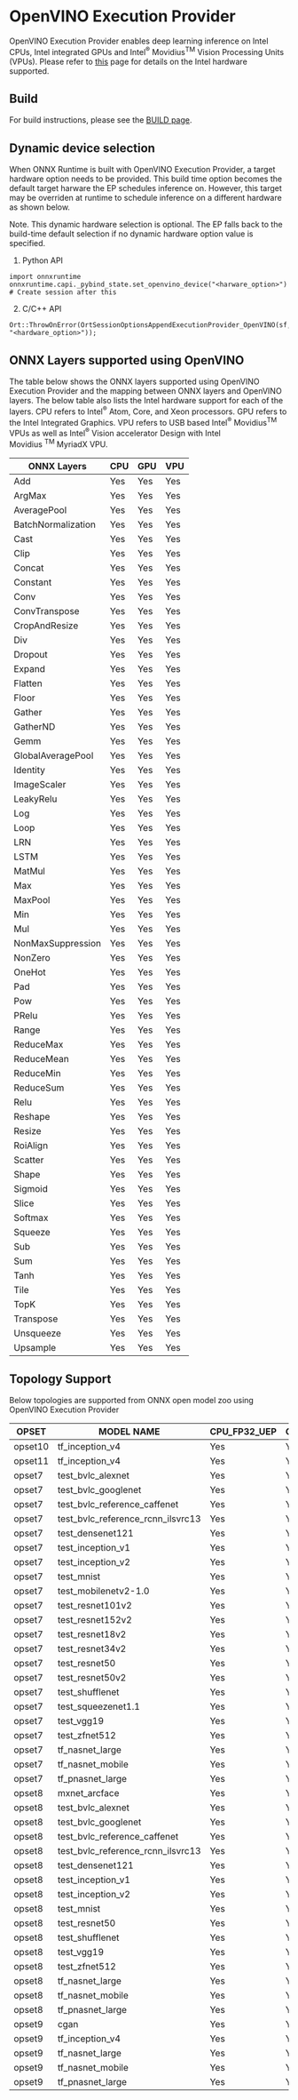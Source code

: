 # OpenVINO Execution Provider

OpenVINO Execution Provider enables deep learning inference on Intel CPUs, Intel integrated GPUs and Intel<sup>®</sup> Movidius<sup>TM</sup> Vision Processing Units (VPUs). Please refer to [this](https://software.intel.com/en-us/openvino-toolkit/hardware) page for details on the Intel hardware supported.

## Build
For build instructions, please see the [BUILD page](../../BUILD.md#openvino).

## Dynamic device selection
When ONNX Runtime is built with OpenVINO Execution Provider, a target hardware option needs to be provided. This build time option becomes the default target harware the EP schedules inference on. However, this target may be overriden at runtime to schedule inference on a different hardware as shown below.

Note. This dynamic hardware selection is optional. The EP falls back to the build-time default selection if no dynamic hardware option value is specified.
1. Python API
```
import onnxruntime
onnxruntime.capi._pybind_state.set_openvino_device("<harware_option>")
# Create session after this
```
2. C/C++ API
```
Ort::ThrowOnError(OrtSessionOptionsAppendExecutionProvider_OpenVINO(sf, "<hardware_option>"));
```

## ONNX Layers supported using OpenVINO

The table below shows the ONNX layers supported using OpenVINO Execution Provider and the mapping between ONNX layers and OpenVINO layers. The below table also lists the Intel hardware support for each of the layers. CPU refers to Intel<sup>®</sup>
Atom, Core, and Xeon processors. GPU refers to the Intel Integrated Graphics. VPU refers to USB based Intel<sup>®</sup> Movidius<sup>TM</sup>
VPUs as well as Intel<sup>®</sup> Vision accelerator Design with Intel Movidius <sup>TM</sup> MyriadX VPU.

| **ONNX Layers** | **CPU** | **GPU** | **VPU** |
| --- | --- | --- | --- |
| Add | Yes | Yes | Yes |
| ArgMax | Yes | Yes | Yes |
| AveragePool | Yes | Yes | Yes |
| BatchNormalization | Yes | Yes | Yes |
| Cast | Yes | Yes | Yes |
| Clip | Yes | Yes | Yes |
| Concat | Yes | Yes | Yes |
| Constant | Yes | Yes | Yes |
| Conv | Yes | Yes | Yes |
| ConvTranspose | Yes | Yes | Yes |
| CropAndResize | Yes | Yes | Yes |
| Div | Yes | Yes | Yes |
| Dropout | Yes | Yes | Yes |
| Expand | Yes | Yes | Yes |
| Flatten | Yes | Yes | Yes |
| Floor | Yes | Yes | Yes |
| Gather | Yes | Yes | Yes |
| GatherND | Yes | Yes | Yes |
| Gemm | Yes | Yes | Yes |
| GlobalAveragePool | Yes | Yes | Yes |
| Identity | Yes | Yes | Yes |
| ImageScaler | Yes | Yes | Yes |
| LeakyRelu | Yes | Yes | Yes |
| Log | Yes | Yes | Yes |
| Loop | Yes | Yes | Yes |
| LRN | Yes | Yes | Yes |
| LSTM | Yes | Yes | Yes |
| MatMul | Yes | Yes | Yes |
| Max | Yes | Yes | Yes |
| MaxPool | Yes | Yes | Yes |
| Min | Yes | Yes | Yes |
| Mul | Yes | Yes | Yes |
| NonMaxSuppression | Yes | Yes | Yes |
| NonZero | Yes | Yes | Yes |
| OneHot | Yes | Yes | Yes |
| Pad | Yes | Yes | Yes |
| Pow | Yes | Yes | Yes |
| PRelu | Yes | Yes | Yes |
| Range | Yes | Yes | Yes |
| ReduceMax | Yes | Yes | Yes |
| ReduceMean | Yes | Yes | Yes |
| ReduceMin | Yes | Yes | Yes |
| ReduceSum | Yes | Yes | Yes |
| Relu | Yes | Yes | Yes |
| Reshape | Yes | Yes | Yes |
| Resize | Yes | Yes | Yes |
| RoiAlign | Yes | Yes | Yes |
| Scatter | Yes | Yes | Yes |
| Shape | Yes | Yes | Yes |
| Sigmoid | Yes | Yes | Yes |
| Slice | Yes | Yes | Yes |
| Softmax | Yes | Yes | Yes |
| Squeeze | Yes | Yes | Yes |
| Sub | Yes | Yes | Yes |
| Sum | Yes | Yes | Yes |
| Tanh | Yes | Yes | Yes |
| Tile | Yes | Yes | Yes |
| TopK | Yes | Yes | Yes |
| Transpose | Yes | Yes | Yes |
| Unsqueeze | Yes | Yes | Yes |
| Upsample | Yes | Yes | Yes |


## Topology Support

Below topologies are supported from ONNX open model zoo using OpenVINO Execution Provider

| **OPSET** | **MODEL NAME** | **CPU_FP32_UEP** | **GPU_FP16_UEP** | **GPU_FP32_UEP** | **MYRIAD_FP16_UEP** |
| --- | --- | --- | --- | --- | --- |
| opset10 | tf_inception_v4 | Yes | Yes | Yes | Yes |
| opset11 | tf_inception_v4 | Yes | Yes | Yes | Yes |
| opset7 | test_bvlc_alexnet | Yes | Yes | Yes | Yes |
| opset7 | test_bvlc_googlenet | Yes | Yes | Yes | Yes |
| opset7 | test_bvlc_reference_caffenet | Yes | Yes | Yes | Yes |
| opset7 | test_bvlc_reference_rcnn_ilsvrc13 | Yes | Yes | Yes | Yes |
| opset7 | test_densenet121 | Yes | Yes | Yes | Yes |
| opset7 | test_inception_v1 | Yes | Yes | Yes | Yes |
| opset7 | test_inception_v2 | Yes | Yes | Yes | Yes |
| opset7 | test_mnist | Yes | Yes | Yes | Yes |
| opset7 | test_mobilenetv2-1.0 | Yes | Yes | Yes | Yes |
| opset7 | test_resnet101v2 | Yes | Yes | Yes | Yes |
| opset7 | test_resnet152v2 | Yes | Yes | Yes | Yes |
| opset7 | test_resnet18v2 | Yes | Yes | Yes | Yes |
| opset7 | test_resnet34v2 | Yes | Yes | Yes | Yes |
| opset7 | test_resnet50 | Yes | Yes | Yes | Yes |
| opset7 | test_resnet50v2 | Yes | Yes | Yes | Yes |
| opset7 | test_shufflenet | Yes | Yes | Yes | Yes |
| opset7 | test_squeezenet1.1 | Yes | Yes | Yes | Yes |
| opset7 | test_vgg19 | Yes | Yes | Yes | Yes |
| opset7 | test_zfnet512 | Yes | Yes | Yes | Yes |
| opset7 | tf_nasnet_large | Yes | Yes | Yes | Yes |
| opset7 | tf_nasnet_mobile | Yes | Yes | Yes | Yes |
| opset7 | tf_pnasnet_large | Yes | Yes | Yes | Yes |
| opset8 | mxnet_arcface | Yes | Yes | Yes | Yes |
| opset8 | test_bvlc_alexnet | Yes | Yes | Yes | Yes |
| opset8 | test_bvlc_googlenet | Yes | Yes | Yes | Yes |
| opset8 | test_bvlc_reference_caffenet | Yes | Yes | Yes | Yes |
| opset8 | test_bvlc_reference_rcnn_ilsvrc13 | Yes | Yes | Yes | Yes |
| opset8 | test_densenet121 | Yes | Yes | Yes | Yes |
| opset8 | test_inception_v1 | Yes | Yes | Yes | Yes |
| opset8 | test_inception_v2 | Yes | Yes | Yes | Yes |
| opset8 | test_mnist | Yes | Yes | Yes | Yes |
| opset8 | test_resnet50 | Yes | Yes | Yes | Yes |
| opset8 | test_shufflenet | Yes | Yes | Yes | Yes |
| opset8 | test_vgg19 | Yes | Yes | Yes | Yes |
| opset8 | test_zfnet512 | Yes | Yes | Yes | Yes |
| opset8 | tf_nasnet_large | Yes | Yes | Yes | Yes |
| opset8 | tf_nasnet_mobile | Yes | Yes | Yes | Yes |
| opset8 | tf_pnasnet_large | Yes | Yes | Yes | Yes |
| opset9 | cgan | Yes | Yes | Yes | No |
| opset9 | tf_inception_v4 | Yes | Yes | Yes | Yes |
| opset9 | tf_nasnet_large | Yes | Yes | Yes | Yes |
| opset9 | tf_nasnet_mobile | Yes | Yes | Yes | Yes |
| opset9 | tf_pnasnet_large | Yes | Yes | Yes | Yes |
